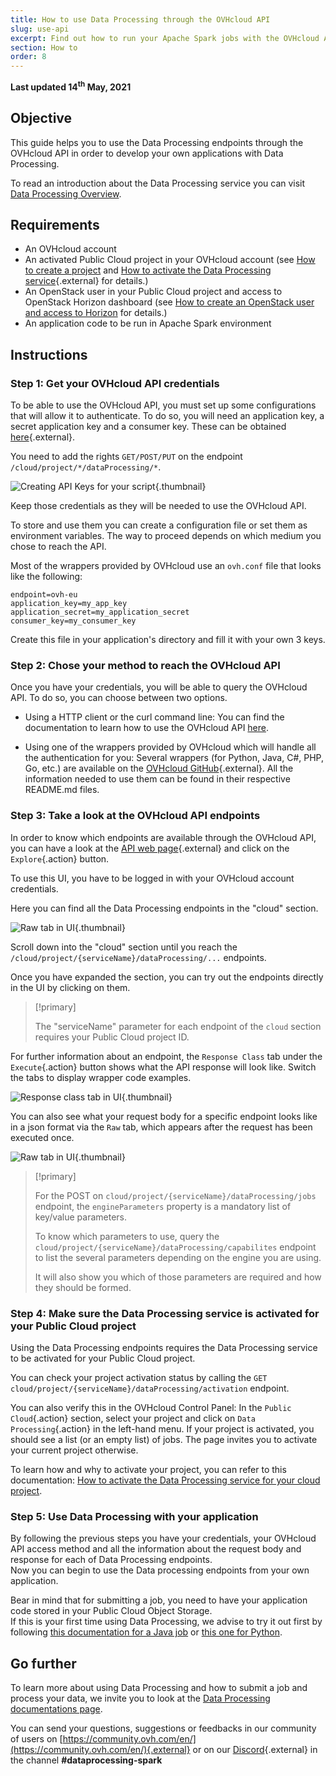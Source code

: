 ```yaml
---
title: How to use Data Processing through the OVHcloud API
slug: use-api
excerpt: Find out how to run your Apache Spark jobs with the OVHcloud API
section: How to
order: 8
---
```


**Last updated 14<sup>th</sup> May, 2021**

## Objective

This guide helps you to use the Data Processing endpoints through the OVHcloud API in order to develop your own applications with Data Processing.

To read an introduction about the Data Processing service you can visit [Data Processing Overview](../overview).

## Requirements

- An OVHcloud account
- An activated Public Cloud project in your OVHcloud account (see [How to create a project](../../public-cloud/create_a_public_cloud_project/) and [How to activate the Data Processing service](../activation){.external} for details.)
- An OpenStack user in your Public Cloud project and access to OpenStack Horizon dashboard (see [How to create an OpenStack user and access to Horizon](../../public-cloud/configure_user_access_to_horizon/) for details.)
- An application code to be run in Apache Spark environment

## Instructions

### Step 1: Get your OVHcloud API credentials

To be able to use the OVHcloud API, you must set up some configurations that will allow it to authenticate.
To do so, you will need an application key, a secret application key and a consumer key. These can be obtained [here](https://eu.api.ovh.com/createToken/){.external}.

You need to add the rights `GET/POST/PUT` on the endpoint `/cloud/project/*/dataProcessing/*`.

![Creating API Keys for your script](images/keys.png){.thumbnail}

Keep those credentials as they will be needed to use the OVHcloud API.

To store and use them you can create a configuration file or set them as environment variables. 
The way to proceed depends on which medium you chose to reach the API.

Most of the wrappers provided by OVHcloud use an `ovh.conf` file that looks like the following:

```
endpoint=ovh-eu
application_key=my_app_key
application_secret=my_application_secret
consumer_key=my_consumer_key
```

Create this file in your application's directory and fill it with your own 3 keys.

### Step 2: Chose your method to reach the OVHcloud API

Once you have your credentials, you will be able to query the OVHcloud API. To do so, you can choose between two options.

- Using a HTTP client or the curl command line: You can find the documentation to learn how to use the OVHcloud API [here](../../api/first-steps-with-ovh-api/).

- Using one of the wrappers provided by OVHcloud which will handle all the authentication for you: Several wrappers (for Python, Java, C#, PHP, Go, etc.) are available on the [OVHcloud GitHub](https://github.com/ovh?q=&type=&language=&sort=){.external}. All the information needed to use them can be found in their respective README.md files.

### Step 3: Take a look at the OVHcloud API endpoints

In order to know which endpoints are available through the OVHcloud API, you can have a look at the [API web page](https://api.ovh.com/){.external} and click on the `Explore`{.action} button.

To use this UI, you have to be logged in with your OVHcloud account credentials.

Here you can find all the Data Processing endpoints in the "cloud" section. 

![Raw tab in UI](images/cloud.png){.thumbnail}

Scroll down into the "cloud" section until you reach the `/cloud/project/{serviceName}/dataProcessing/...` endpoints.

Once you have expanded the section, you can try out the endpoints directly in the UI by clicking on them.

>[!primary]
>
> The "serviceName" parameter for each endpoint of the `cloud` section requires your Public Cloud project ID.

For further information about an endpoint, the `Response Class` tab under the `Execute`{.action} button shows what the API response will look like. Switch the tabs to display wrapper code examples.

![Response class tab in UI](images/response.png){.thumbnail}

You can also see what your request body for a specific endpoint looks like in a json format via the `Raw` tab, which appears after the request has been executed once.

![Raw tab in UI](images/raw.png){.thumbnail}

>[!primary]
>
> For the POST on `cloud/project/{serviceName}/dataProcessing/jobs` endpoint, the `engineParameters` property is a mandatory list of key/value parameters.
>
> To know which parameters to use, query the `cloud/project/{serviceName}/dataProcessing/capabilites` endpoint to list the several parameters depending on the engine you are using.
>
> It will also show you which of those parameters are required and how they should be formed.

### Step 4: Make sure the Data Processing service is activated for your Public Cloud project

Using the Data Processing endpoints requires the Data Processing service to be activated for your Public Cloud project.

You can check your project activation status by calling the `GET cloud/project/{serviceName}/dataProcessing/activation` endpoint.

You can also verify this in the OVHcloud Control Panel: In the `Public Cloud`{.action} section, select your project and click on `Data Processing`{.action} in the left-hand menu. If your project is activated, you should see a list (or an empty list) of jobs. The page invites you to activate your current project otherwise.

To learn how and why to activate your project, you can refer to this documentation: [How to activate the Data Processing service for your cloud project](../activation).

### Step 5: Use Data Processing with your application

By following the previous steps you have your credentials, your OVHcloud API access method and all the information about the request body and response for each of Data Processing endpoints.<br>Now you can begin to use the Data processing endpoints from your own application. 

Bear in mind that for submitting a job, you need to have your application code stored in your Public Cloud Object Storage.<br>
If this is your first time using Data Processing, we advise to try it out first by following [this documentation for a Java job](../submit-javascala) or [this one for Python](../submit-python).

## Go further

To learn more about using Data Processing and how to submit a job and process your data, we invite you to look at the [Data Processing documentations page](../).

You can send your questions, suggestions or feedbacks in our community of users on [https://community.ovh.com/en/](https://community.ovh.com/en/){.external} or on our [Discord](https://discord.gg/VVvZg8NCQM){.external} in the channel **#dataprocessing-spark**
